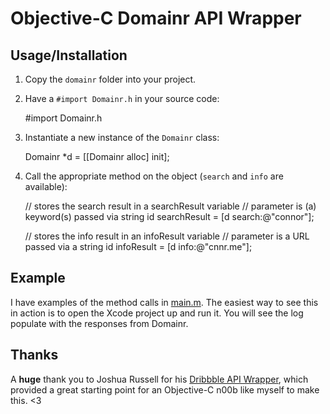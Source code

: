 # Objective-C Domainr API Wrapper

## Usage/Installation
1) Copy the `domainr` folder into your project.

2) Have a `#import Domainr.h` in your source code:

    #import Domainr.h

3) Instantiate a new instance of the `Domainr` class:

    Domainr *d = [[Domainr alloc] init];

4) Call the appropriate method on the object (`search` and `info` are
available):


    // stores the search result in a searchResult variable
    // parameter is (a) keyword(s) passed via string
    id searchResult = [d search:@"connor"];

    // stores the info result in an infoResult variable
    // parameter is a URL passed via a string
    id infoResult = [d info:@"cnnr.me"];


## Example

I have examples of the method calls in [main.m](https://github.com/connor/domainr-objectiveC/blob/master/main.m). The easiest way to see this in action is
to open the Xcode project up and run it. You will see the log populate
with the responses from Domainr.   

## Thanks
A **huge** thank you to Joshua Russell for his [Dribbble API Wrapper](https://github.com/joshuarussell/Objective-Dribbble),
which provided a great starting point for an Objective-C n00b like
myself to make this. &lt;3
